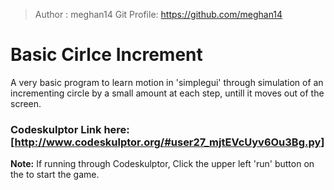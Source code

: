 > Author : meghan14
> Git Profile: https://github.com/meghan14

# Basic Cirlce Increment

A very basic program to learn motion in 'simplegui' through simulation of an incrementing circle by a small amount at each step, untill it moves out of the screen.
 
### Codeskulptor Link here: [http://www.codeskulptor.org/#user27_mjtEVcUyv6Ou3Bg.py] 
**Note:** If running through Codeskulptor, Click the upper left 'run' button on the to start the game.